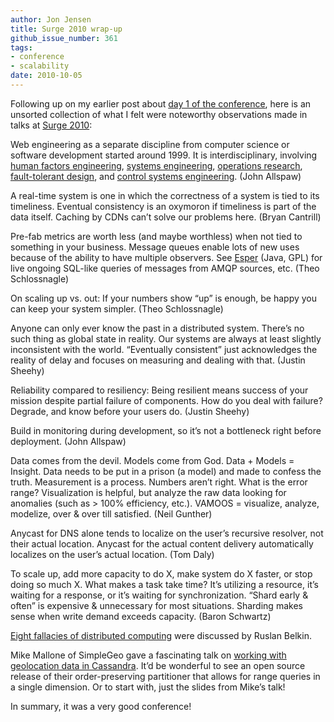 ```yaml
---
author: Jon Jensen
title: Surge 2010 wrap-up
github_issue_number: 361
tags:
- conference
- scalability
date: 2010-10-05
---
```


Following up on my earlier post about [day 1 of the conference](/blog/2010/10/surge-2010-day-1/), here is an unsorted collection of what I felt were noteworthy observations made in talks at [Surge 2010](https://web.archive.org/web/20101013213822/http://omniti.com/surge/2010):

Web engineering as a separate discipline from computer science or software development started around 1999. It is interdisciplinary, involving [human factors engineering](https://en.wikipedia.org/wiki/Human_factors_and_ergonomics), [systems engineering](https://en.wikipedia.org/wiki/Systems_engineering), [operations research](https://en.wikipedia.org/wiki/Operations_research), [fault-tolerant design](https://en.wikipedia.org/wiki/Fault_tolerance), and [control systems engineering](https://en.wikipedia.org/wiki/Control_engineering). (John Allspaw)

A real-time system is one in which the correctness of a system is tied to its timeliness. Eventual consistency is an oxymoron if timeliness is part of the data itself. Caching by CDNs can’t solve our problems here. (Bryan Cantrill)

Pre-fab metrics are worth less (and maybe worthless) when not tied to something in your business. Message queues enable lots of new uses because of the ability to have multiple observers. See [Esper](http://www.espertech.com/) (Java, GPL) for live ongoing SQL-like queries of messages from AMQP sources, etc. (Theo Schlossnagle)

On scaling up vs. out: If your numbers show “up” is enough, be happy you can keep your system simpler. (Theo Schlossnagle)

Anyone can only ever know the past in a distributed system. There’s no such thing as global state in reality. Our systems are always at least slightly inconsistent with the world. “Eventually consistent” just acknowledges the reality of delay and focuses on measuring and dealing with that. (Justin Sheehy)

Reliability compared to resiliency: Being resilient means success of your mission despite partial failure of components. How do you deal with failure? Degrade, and know before your users do. (Justin Sheehy)

Build in monitoring during development, so it’s not a bottleneck right before deployment. (John Allspaw)

Data comes from the devil. Models come from God. Data + Models = Insight. Data needs to be put in a prison (a model) and made to confess the truth. Measurement is a process. Numbers aren’t right. What is the error range? Visualization is helpful, but analyze the raw data looking for anomalies (such as > 100% efficiency, etc.). VAMOOS = visualize, analyze, modelize, over & over till satisfied. (Neil Gunther)

Anycast for DNS alone tends to localize on the user’s recursive resolver, not their actual location. Anycast for the actual content delivery automatically localizes on the user’s actual location. (Tom Daly)

To scale up, add more capacity to do X, make system do X faster, or stop doing so much X. What makes a task take time? It’s utilizing a resource, it’s waiting for a response, or it’s waiting for synchronization. “Shard early & often” is expensive & unnecessary for most situations. Sharding makes sense when write demand exceeds capacity. (Baron Schwartz)

[Eight fallacies of distributed computing](https://en.wikipedia.org/wiki/Fallacies_of_distributed_computing) were discussed by Ruslan Belkin.

Mike Mallone of SimpleGeo gave a fascinating talk on [working with geolocation data in Cassandra](https://web.archive.org/web/20101017013227/http://omniti.com/surge/2010/speakers/mike-malone). It’d be wonderful to see an open source release of their order-preserving partitioner that allows for range queries in a single dimension. Or to start with, just the slides from Mike’s talk!

In summary, it was a very good conference!
